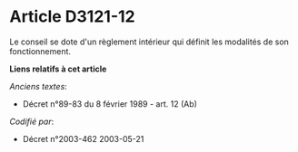 # Article D3121-12

Le conseil se dote d'un règlement intérieur qui définit les modalités de son fonctionnement.

**Liens relatifs à cet article**

_Anciens textes_:

  - Décret n°89-83 du 8 février 1989 - art. 12 (Ab)

_Codifié par_:

  - Décret n°2003-462 2003-05-21
